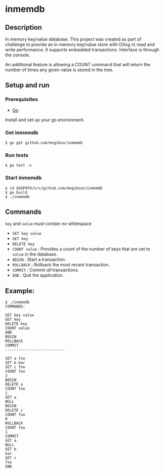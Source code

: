 # inmemdb

## Description

In memory key/value database.  This project was created as part of challenge 
to provide an in memory key/value store with O(log n) read and write performance. 
It supports embedded transactions. Interface is through the console.

An additional feature is allowing a COUNT command that will return the number of times any given value is stored in the tree.

## Setup and run
### Prerequisites
- [Go](https://golang.org/dl/)

Install and set up your go environment.

### Get inmemdb

`$ go get github.com/mngibso/inmemdb`

### Run tests

`$ go test -v`

### Start inmemdb

```
$ cd $GOPATH/src/github.com/mngibson/inmemdb
$ go build
$ ./inmemdb
```

## Commands

`key` and `value` must contain no whitespace

- `SET key value`
- `GET key`
- `DELETE key`
- `COUNT value` : Provides a count of the number of keys that are set to `value` in the database.
- `BEGIN` : Start a transaction.
- `ROLLBACK` : Rollback the most recent transaction.
- `COMMIT` : Commit *all* transactions.
- `END` : Quit the application. 

## Example:

```
$ ./inmemdb
COMMANDS:

SET key value
GET key
DELETE key
COUNT value
END
BEGIN
ROLLBACK
COMMIT
---------------------------

SET a foo
SET b bar
SET c foo
COUNT foo
2
BEGIN
DELETE a
COUNT foo
1
GET a 
NULL
BEGIN
DELETE c
COUNT foo
0
ROLLBACK
COUNT foo
1
COMMIT
GET a 
NULL
GET b
bar
GET c
foo
END
```
